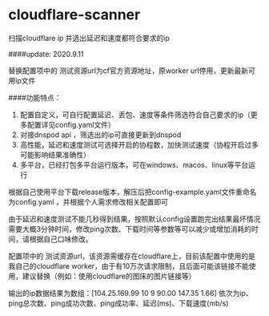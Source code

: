 # cloudflare-scanner
扫描cloudflare ip 并选出延迟和速度都符合要求的ip

####update: 
2020.9.11

替换配置项中的 测试资源url为cf官方资源地址，原worker url停用，更新最新可用ip文件

####功能特点：
   1.  配置自定义，可自行配置延迟、丢包、速度等条件筛选符合自己要求的ip（更多配置详见config.yaml文件）
   2.  对接dnspod api ，筛选出的ip可直接更新到dnspod
   3.  高性能，延迟和速度测试可选择开启的协程数，加快测试速度（协程开启过多可能影响结果准确性）
   4.  多平台，已经打包多平台运行版本，可在windows、macos、linux等平台运行

根据自己使用平台下载release版本，解压后把config-example.yaml文件重命名为config.yaml ，并根据个人需求修改相关配置即可

由于延迟和速度测试不能几秒得到结果，按照默认config设置跑完出结果最坏情况需要大概3分钟时间，修改ping次数、下载时间等参数等可以减少或增加消耗的时间，请根据自己口味修改。

配置项中的 测试资源url，该资源需缓存在cloudflare上，目前该配置中使用的是我自己的cloudflare worker，由于有10万次请求限制，且后面可能该链接不能使用，建议替换（例如：使用cloudflare的图床的图片链接等）

输出的ip数据结果为数组：[104.25.169.99 10 9 90.00 147.35 1.66] 依次为ip、ping总次数、ping成功次数、ping成功率、延迟(ms)、下载速度(mb/s)